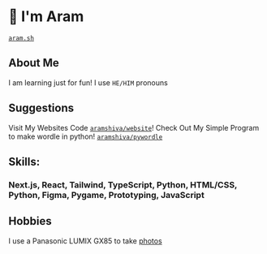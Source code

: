 # 👋 I'm Aram
[```aram.sh```](https://aram.sh)
## About Me
I am learning just for fun!
I use ```HE/HIM``` pronouns
## Suggestions
Visit My Websites Code [`aramshiva/website`](https://github.com/aramshiva/aramsh)!
Check Out My Simple Program to make wordle in python! [`aramshiva/pywordle`](https://github.com/aramshiva/pywordle)
## Skills:
### Next.js, React, Tailwind, TypeScript, Python, HTML/CSS, Python, Figma, Pygame, Prototyping, JavaScript
## Hobbies
I use a Panasonic LUMIX GX85 to take [photos](https://flickr.com/aramshiva) 